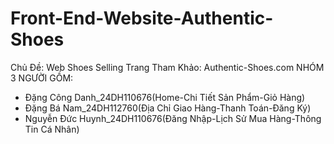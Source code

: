 # Front-End-Website-Authentic-Shoes
Chủ Đề: Web Shoes Selling
Trang Tham Khảo: Authentic-Shoes.com
NHÓM 3 NGƯỜI GỒM: 
- Đặng Công Danh_24DH110676(Home-Chi Tiết Sản Phẩm-Giỏ Hàng)
- Đặng Bá Nam_24DH112760(Địa Chỉ Giao Hàng-Thanh Toán-Đăng Ký)
- Nguyễn Đức Huynh_24DH110676(Đăng Nhập-Lịch Sử Mua Hàng-Thông Tin Cá Nhân)

